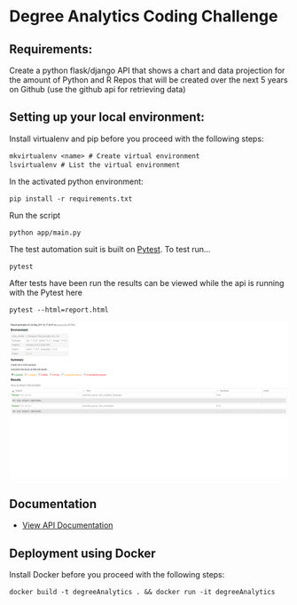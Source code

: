 # Degree Analytics Coding Challenge

## Requirements:

Create a python flask/django API that shows a chart and data projection for the amount of Python and R Repos that will be created over the next 5 years on Github (use the github api for retrieving data)

## Setting up your local environment:

  Install virtualenv and pip before you proceed with the following steps:

    mkvirtualenv <name> # Create virtual environment
    lsvirtualenv # List the virtual environment

  In the activated python environment:

    pip install -r requirements.txt

  Run the script

    python app/main.py

  The test automation suit is built on [Pytest](https://docs.pytest.org/en/latest/). To test run...

    pytest

  After tests have been run the results can be viewed while the api is running with the Pytest here

    pytest --html=report.html

![Pytest-Report.png](./Pytest-Report.png)

## Documentation

  * [View API Documentation](https://documenter.getpostman.com/view/1959462/degree_analytics_coding_challenge/6thy1NH)

## Deployment using Docker

Install Docker before you proceed with the following steps:

    docker build -t degreeAnalytics . && docker run -it degreeAnalytics

